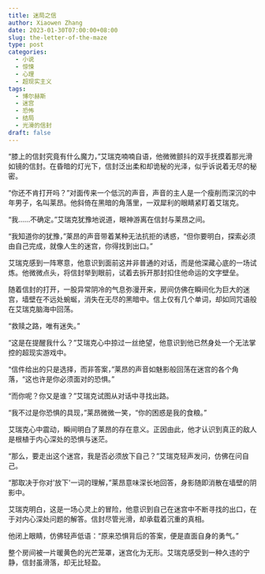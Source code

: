 ```yaml
---
title: 迷局之信
author: Xiaowen Zhang
date: 2023-01-30T07:00:00+08:00
slug: the-letter-of-the-maze
type: post
categories:
  - 小说
  - 惊悚
  - 心理
  - 超现实主义
tags:
  - 博尔赫斯
  - 迷宫
  - 恐怖
  - 结局
  - 光滑的信封
draft: false
---
```


“膝上的信封究竟有什么魔力，”艾瑞克喃喃自语，他微微颤抖的双手抚摸着那光滑如镜的信封。在昏暗的灯光下，信封泛出柔和却诡秘的光泽，似乎诉说着无尽的秘密。

“你还不肯打开吗？”对面传来一个低沉的声音，声音的主人是一个瘦削而深沉的中年男子，名叫莱昂。他斜倚在黑暗的角落里，一双犀利的眼睛紧盯着艾瑞克。

“我……不确定。”艾瑞克犹豫地说道，眼神游离在信封与莱昂之间。

“我知道你的犹豫，”莱昂的声音带着某种无法抗拒的诱惑，“但你要明白，探索必须由自己完成，就像人生的迷宫，你得找到出口。”

艾瑞克感到一阵寒意，他意识到面前这并非普通的对话，而是他深藏心底的一场试炼。他微微点头，将信封举到眼前，试着去拆开那封扣住他命运的文字壁垒。

随着信封的打开，一股异常阴冷的气息弥漫开来，房间仿佛在瞬间化为巨大的迷宫，墙壁在不远处蜿蜒，消失在无尽的黑暗中。信上仅有几个单词，却如同咒语般在艾瑞克脑海中回荡。

“救赎之路，唯有迷失。”

“这是在提醒我什么？”艾瑞克心中掠过一丝绝望，他意识到他已然身处一个无法掌控的超现实游戏中。

“信件给出的只是选择，而非答案，”莱昂的声音如魅影般回荡在迷宫的各个角落，“这也许是你必须面对的恐惧。”

“而你呢？你又是谁？”艾瑞克试图从对话中寻找出路。

“我不过是你恐惧的具现，”莱昂微微一笑，“你的困惑是我的食粮。”

艾瑞克心中震动，瞬间明白了莱昂的存在意义。正因由此，他才认识到真正的敌人是根植于内心深处的恐惧与迷茫。

“那么，要走出这个迷宫，我是否必须放下自己？”艾瑞克轻声发问，仿佛在问自己。

“那取决于你对'放下'一词的理解，”莱昂意味深长地回答，身影随即消散在墙壁的阴影中。

艾瑞克明白，这是一场心灵上的冒险，他意识到自己在迷宫中不断寻找的出口，在于对内心深处问题的解答。信封尽管光滑，却承载着沉重的真相。

他闭上眼睛，仿佛轻声低语：“原来恐惧背后的答案，便是直面自身的勇气。”

整个房间被一片暖黄色的光芒笼罩，迷宫化为无形。艾瑞克感受到一种久违的宁静，信封虽滑落，却无比轻盈。